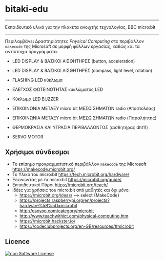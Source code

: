 # bitaki-edu

---

Εκπαιδευτικό υλικό για την πλακέτα ανοιχτής τεχνολογίας, BBC micro:bit

---

Περιλαμβάνει Δραστηριότητες *Physical Computing* στο περιβάλλον `makecode` της Microsoft σε μορφή φύλλων εργασίας, καθώς και τα αντίστοιχα προγράμματα.  

* LED DISPLAY & ΒΑΣΙΚΟΙ ΑΙΣΘΗΤΗΡΕΣ (button, acceleration)

* LED DISPLAY & ΒΑΣΙΚΟΙ ΑΙΣΘΗΤΗΡΕΣ (compass, light level, rotation)

* FLASHING LED κύκλωμα

* ΕΛΕΓΧΟΣ ΦΩΤΕΙΝΟΤΗΤΑΣ κυκλώματος LED

* Κύκλωμα LED BUZZER

* ΕΠΙΚΟΙΝΩΝΙΑ ΜΕΤΑΞΥ micro:bit ΜΕΣΩ ΣΗΜΑΤΩΝ radio (Αποστολέας)

* ΕΠΙΚΟΙΝΩΝΙΑ ΜΕΤΑΞΥ micro:bit ΜΕΣΩ ΣΗΜΑΤΩΝ radio (Παραλήπτης)

* ΘΕΡΜΟΚΡΑΣΙΑ ΚΑΙ ΥΓΡΑΣΙΑ ΠΕΡΙΒΑΛΛΟΝΤΟΣ (αισθητήρας dht11)

* SERVO MOTOR

## Χρήσιμοι σύνδεσμοι

* Το επίσημο προγραμματιστικό περιβάλλον `makecode` της Microsoft https://makecode.microbit.org/ 
* Το Υλικό του micro:bit https://tech.microbit.org/hardware/
* Ξεκινώντας με το micro:bit https://microbit.org/guide/
* Εκπαιδευτικοί Πόροι https://microbit.org/teach/
* Ιδέες για χρήσεις του micro:bit από μαθητές και όχι μόνο:
  * https://microbit.org/ideas/  --> select {MakeCode}
  * https://projects.raspberrypi.org/en/projects?hardware%5B%5D=microbit
  * http://osoyoo.com/category/microbit
  * http://www.teachwithict.com/physical-computing.htm
  * https://microbit.hackster.io/
  * https://codeclubprojects.org/en-GB/resources/#microbit

## Licence
[![non Software License](https://mirrors.creativecommons.org/presskit/buttons/88x31/png/by-sa.png)](https://creativecommons.org/licenses/by-sa/4.0/deed.el)

